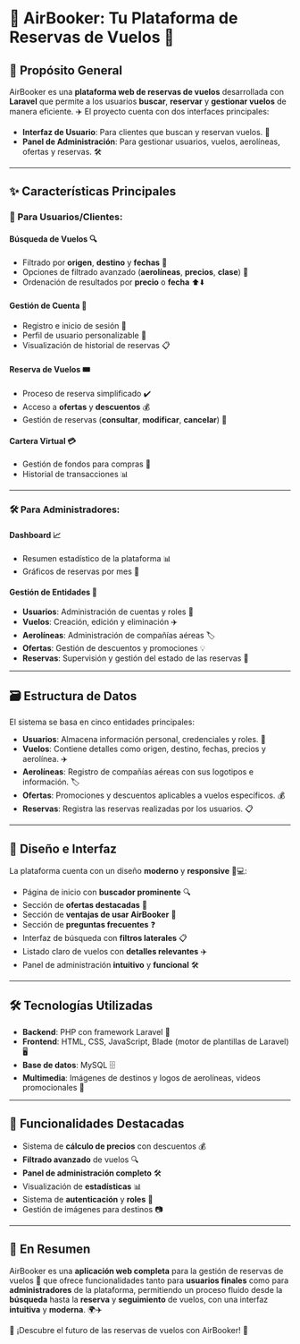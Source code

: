 # 🌟 AirBooker: Tu Plataforma de Reservas de Vuelos 🚀

## 🎯 Propósito General
AirBooker es una **plataforma web de reservas de vuelos** desarrollada con **Laravel** que permite a los usuarios **buscar**, **reservar** y **gestionar vuelos** de manera eficiente. ✈️ El proyecto cuenta con dos interfaces principales:

- **Interfaz de Usuario**: Para clientes que buscan y reservan vuelos. 👤  
- **Panel de Administración**: Para gestionar usuarios, vuelos, aerolíneas, ofertas y reservas. 🛠️  

---

## ✨ Características Principales

### 🧳 Para Usuarios/Clientes:
#### Búsqueda de Vuelos 🔍
- Filtrado por **origen**, **destino** y **fechas** 📅  
- Opciones de filtrado avanzado (**aerolíneas**, **precios**, **clase**) 💼  
- Ordenación de resultados por **precio** o **fecha** ⬆️⬇️  

#### Gestión de Cuenta 👤
- Registro e inicio de sesión 🔐  
- Perfil de usuario personalizable 🎨  
- Visualización de historial de reservas 📋  

#### Reserva de Vuelos 🎟️
- Proceso de reserva simplificado ✔️  
- Acceso a **ofertas** y **descuentos** 💰  
- Gestión de reservas (**consultar**, **modificar**, **cancelar**) 🔄  

#### Cartera Virtual 💳
- Gestión de fondos para compras 💸  
- Historial de transacciones 📊  

---

### 🛠️ Para Administradores:
#### Dashboard 📈
- Resumen estadístico de la plataforma 📊  
- Gráficos de reservas por mes 📅  

#### Gestión de Entidades 📂
- **Usuarios**: Administración de cuentas y roles 👥  
- **Vuelos**: Creación, edición y eliminación ✈️  
- **Aerolíneas**: Administración de compañías aéreas 🏷️  
- **Ofertas**: Gestión de descuentos y promociones 💡  
- **Reservas**: Supervisión y gestión del estado de las reservas 📝  

---

## 🗃️ Estructura de Datos
El sistema se basa en cinco entidades principales:  

- **Usuarios**: Almacena información personal, credenciales y roles. 👤  
- **Vuelos**: Contiene detalles como origen, destino, fechas, precios y aerolínea. ✈️  
- **Aerolíneas**: Registro de compañías aéreas con sus logotipos e información. 🏷️  
- **Ofertas**: Promociones y descuentos aplicables a vuelos específicos. 💰  
- **Reservas**: Registra las reservas realizadas por los usuarios. 📋  

---

## 🎨 Diseño e Interfaz
La plataforma cuenta con un diseño **moderno** y **responsive** 📱💻:  

- Página de inicio con **buscador prominente** 🔍  
- Sección de **ofertas destacadas** 🎉  
- Sección de **ventajas de usar AirBooker** 🌟  
- Sección de **preguntas frecuentes** ❓  
- Interfaz de búsqueda con **filtros laterales** 📋  
- Listado claro de vuelos con **detalles relevantes** ✈️  
- Panel de administración **intuitivo** y **funcional** 🛠️  

---

## 🛠️ Tecnologías Utilizadas
- **Backend**: PHP con framework Laravel 🐘  
- **Frontend**: HTML, CSS, JavaScript, Blade (motor de plantillas de Laravel) 🖥️  
- **Base de datos**: MySQL 🗄️  
- **Multimedia**: Imágenes de destinos y logos de aerolíneas, videos promocionales 🎥  

---

## 🌟 Funcionalidades Destacadas
- Sistema de **cálculo de precios** con descuentos 💰  
- **Filtrado avanzado** de vuelos 🔍  
- **Panel de administración completo** 🛠️  
- Visualización de **estadísticas** 📊  
- Sistema de **autenticación** y **roles** 🔐  
- Gestión de imágenes para destinos 📷  

---

## 📝 En Resumen
AirBooker es una **aplicación web completa** para la gestión de reservas de vuelos 🚀 que ofrece funcionalidades tanto para **usuarios finales** como para **administradores** de la plataforma, permitiendo un proceso fluido desde la **búsqueda** hasta la **reserva** y **seguimiento** de vuelos, con una interfaz **intuitiva** y **moderna**. 🌍✈️  

🌟 ¡Descubre el futuro de las reservas de vuelos con AirBooker! 🌟
